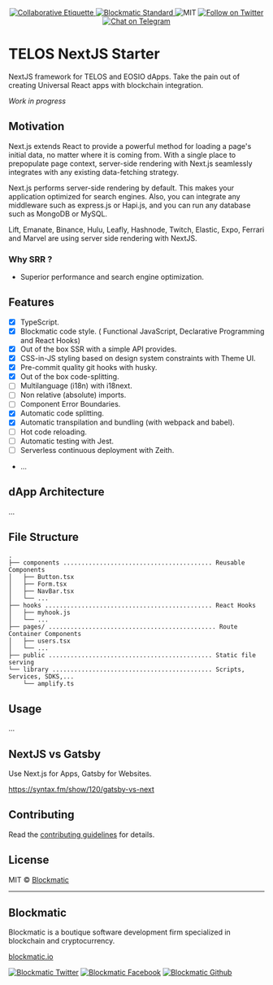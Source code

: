 <p align="center">
	</a>
	<a href="https://git.io/col">
		<img src="https://img.shields.io/badge/%E2%9C%93-collaborative_etiquette-brightgreen.svg" alt="Collaborative Etiquette">
	</a>
  <a href="https://developers.blockmatic.io">
		<img src="https://img.shields.io/badge/code%20style-blockmatic-brightgreen.svg" alt="Blockmatic Standard">
	</a>
	<img src="https://img.shields.io/dub/l/vibe-d.svg" alt="MIT" />
	<a href="https://twitter.com/intent/follow?screen_name=blockmatic_io">
		<img src="https://img.shields.io/twitter/follow/blockmatic_io.svg?style=social&logo=twitter" alt="Follow on Twitter" />
	</a>
	<a href="https://t.me/blockmatic">
		<img src="https://img.shields.io/badge/-Chat%20on%20Telegram-blue?style=social&logo=telegram" alt="Chat on Telegram">
	</a>
</p>

# TELOS NextJS Starter

NextJS framework for TELOS and EOSIO dApps. Take the pain out of creating Universal React apps with blockchain integration.

_Work in progress_

## Motivation

Next.js extends React to provide a powerful method for loading a page's initial data, no matter where it is coming from. With a single place to prepopulate page context, server-side rendering with Next.js seamlessly integrates with any existing data-fetching strategy.

Next.js performs server-side rendering by default. This makes your application optimized for search engines. Also, you can integrate any middleware such as express.js or Hapi.js, and you can run any database such as MongoDB or MySQL.

Lift, Emanate, Binance, Hulu, Leafly, Hashnode, Twitch, Elastic, Expo, Ferrari and Marvel are using server side rendering with NextJS.

### Why SRR ?

- Superior performance and search engine optimization.

## Features

- [x] TypeScript.
- [x] Blockmatic code style. ( Functional JavaScript, Declarative Programming and React Hooks)
- [x] Out of the box SSR with a simple API provides.
- [x] CSS-in-JS styling based on design system constraints with Theme UI.
- [x] Pre-commit quality git hooks with husky.
- [x] Out of the box code-splitting.
- [ ] Multilanguage (i18n) with i18next.
- [ ] Non relative (absolute) imports.
- [ ] Component Error Boundaries.
- [x] Automatic code splitting.
- [x] Automatic transpilation and bundling (with webpack and babel).
- [ ] Hot code reloading.
- [ ] Automatic testing with Jest.
- [ ] Serverless continuous deployment with Zeith.
- ...

## dApp Architecture

...

## File Structure

```
.
├── components ......................................... Reusable Components
│   ├── Button.tsx
│   ├── Form.tsx
│   ├── NavBar.tsx
│   └── ...
├── hooks .............................................. React Hooks
│   ├── myhook.js
│   └── ...
├── pages/ .............................................. Route Container Components
│   ├── users.tsx
│   └── ...
├── public ............................................. Static file serving
└── library ............................................ Scripts, Services, SDKS,...
    └── amplify.ts
```

## Usage

...

## NextJS vs Gatsby

Use Next.js for Apps, Gatsby for Websites.

https://syntax.fm/show/120/gatsby-vs-next

## Contributing

Read the [contributing guidelines](https://developers.blockmatic.io) for details.

## License

MIT © [Blockmatic](http://blockmatic.io)

---

## Blockmatic

Blockmatic is a boutique software development firm specialized in blockchain and cryptocurrency.

[blockmatic.io](https://blockmatic.io)

<!-- Please don't remove this: Grab your social icons from https://github.com/carlsednaoui/gitsocial -->

<!-- display the social media buttons in your README -->

[![Blockmatic Twitter][1.1]][1]
[![Blockmatic Facebook][2.1]][2]
[![Blockmatic Github][3.1]][3]

<!-- links to social media icons -->
<!-- no need to change these -->

<!-- icons with padding -->

[1.1]: http://i.imgur.com/tXSoThF.png (twitter icon with padding)
[2.1]: http://i.imgur.com/P3YfQoD.png (facebook icon with padding)
[3.1]: http://i.imgur.com/0o48UoR.png (github icon with padding)

<!-- icons without padding -->

[1.2]: http://i.imgur.com/wWzX9uB.png (twitter icon without padding)
[2.2]: http://i.imgur.com/fep1WsG.png (facebook icon without padding)
[3.2]: http://i.imgur.com/9I6NRUm.png (github icon without padding)


<!-- links to your social media accounts -->
<!-- update these accordingly -->

[1]: http://www.twitter.com/blockmatic_io
[2]: http://fb.me/blockmatic.io
[3]: http://www.github.com/blockmatic

<!-- Please don't remove this: Grab your social icons from https://github.com/carlsednaoui/gitsocial -->


